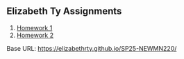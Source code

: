 ## Elizabeth Ty Assignments

1. [Homework 1](./homework-1/)
2. [Homework 2](./week-2/)

Base URL: https://elizabethrty.github.io/SP25-NEWMN220/